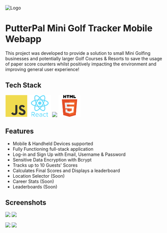 
![Logo](https://i.imgur.com/4h4nFDP.png)


# PutterPal Mini Golf Tracker Mobile Webapp

This project was developed to provide a solution to small Mini Golfing businesses and potentially larger Golf Courses & Resorts to save the usage of paper score counters whilst positively impacting the environment and improving general user experience!



## Tech Stack

<p float="left">
  <img src="https://raw.githubusercontent.com/devicons/devicon/master/icons/javascript/javascript-original.svg" width="70" />
  <img src="https://raw.githubusercontent.com/devicons/devicon/master/icons/react/react-original-wordmark.svg" width="70" /> 
  <img src="https://camo.githubusercontent.com/5734d0669fe22ce04a1cb989a156cd32c379875f6bca56d5210c9432824856d9/68747470733a2f2f7777772e766563746f726c6f676f2e7a6f6e652f6c6f676f732f7461696c77696e646373732f7461696c77696e646373732d69636f6e2e737667" width="70" />
  <img src="https://raw.githubusercontent.com/devicons/devicon/master/icons/html5/html5-original-wordmark.svg" width="70" /> 
</p>

## Features

- Mobile & Handheld Devices supported
- Fully Functioning full-stack application
- Log-in and Sign Up with Email, Username & Password
- Sensitive Data Encryption with Bcrypt
- Tracks up to 10 Guests' Scores
- Calculates Final Scores and Displays a leaderboard
- Location Selector (Soon)
- Career Stats (Soon)
- Leaderboards (Soon)


## Screenshots

<p float="left">
  <img src="https://media.discordapp.net/attachments/878744167507951619/1179116055285739571/image.png?ex=65789c66&is=65662766&hm=d3a8d3a96bd40b83372f517364b2c1c3ffcd34967b84ee9de22f4a71d9955c7f&=&format=webp&quality=lossless&width=418&height=905" height="600" />
  <img src="https://media.discordapp.net/attachments/878744167507951619/1179116286534504498/image.png?ex=65789c9d&is=6566279d&hm=e2ab8c58fc99960e88cb417a41026ce04e190448f2f9348a181073b17fcf00be&=&format=webp&quality=lossless" height="600" /> 
</p>
<p float="left">
  <img src="https://media.discordapp.net/attachments/878744167507951619/1179116690961866833/image.png?ex=65789cfe&is=656627fe&hm=f47c34caa6b7ad289ac56646720eecf28db4b0b301e0dae3477e0b3205503bb8&=&format=webp&quality=lossless&width=408&height=905" height="600" />
  <img src="https://cdn.discordapp.com/attachments/878744167507951619/1179116815473971322/image.png?ex=65789d1b&is=6566281b&hm=d71c1d3c4574a0c86595b5ab1277d71c44b7b9d0e58970a0cebb98a14627df24&" height="600" /> 
  </p>
